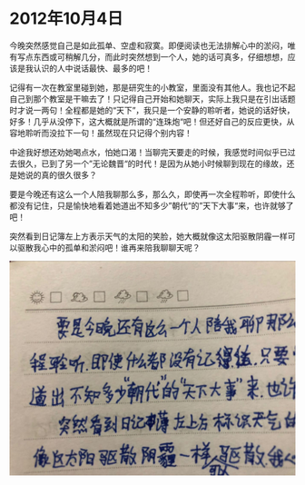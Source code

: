 # 2012年10月4日

今晚突然感觉自己是如此孤单、空虚和寂寞。即便阅读也无法排解心中的淤闷，唯有写点东西或可稍解几分，而此时突然想到一个人，她的话可真多，仔细想想，应该是我认识的人中说话最快、最多的吧！

记得有一次在教室里碰到她，那是研究生的小教室，里面没有其他人。我也记不起自己到那个教室是干嘛去了！只记得自己开始和她聊天，实际上我只是在引出话题时才说一两句！全程都是她的“天下”，我只是一个安静的聆听者，她说的话好快，好多！几乎从没停下，这大概就是所谓的“连珠炮“吧！但还好自己的反应更快，从容地聆听而没拉下一句！虽然现在只记得个别内容！

中途我好想还劝她喝点水，怕她口渴！当聊完天要走的时候，我感觉时间似乎已过去很久，已到了另一个”无论魏晋“的时代！是因为从她小时候聊到现在的缘故，还是她说的真的很久很多？

要是今晚还有这么一个人陪我聊那么多，那么久，即使再一次全程聆听，即使什么都没有记住，只是愉快地看着她道出不知多少”朝代“的”天下大事“来，也许就够了吧！

突然看到日记簿左上方表示天气的太阳的笑脸，她大概就像这太阳驱散阴霾一样可以驱散我心中的孤单和淤闷吧！谁再来陪我聊聊天呢？

![左上角的太阳](../../assets/日记/左上角的太阳.jpg)